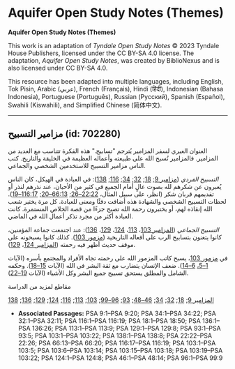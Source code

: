 # Aquifer Open Study Notes (Themes)

**Aquifer Open Study Notes (Themes)**

This work is an adaptation of *Tyndale Open Study Notes* © 2023 Tyndale House Publishers, licensed under the CC BY\-SA 4\.0 license. The adaptation, *Aquifer Open Study Notes*, was created by BiblioNexus and is also licensed under CC BY\-SA 4\.0\.

This resource has been adapted into multiple languages, including English, Tok Pisin, Arabic (عربي), French (Français), Hindi (हिंदी), Indonesian (Bahasa Indonesia), Portuguese (Português), Russian (Русский), Spanish (Español), Swahili (Kiswahili), and Simplified Chinese (简体中文).



--------------------------------

## مزامير التسبيح (id: 702280)

العنوان العبري لسفر المزامير يُترجم "تسابيح." هذه الفكرة تتناسب مع العديد من المزامير. فالمزامير تُسبح الله على طبيعته وأعماله العظيمة في الخليقة والتاريخ. كتب الناس مزامير التسبيح للاستخدمين الشخصي والجماعي.

*التسبيح الفردي* ([مزامير 9](https://ref.ly/Ps9:1-Ps9:20); [18](https://ref.ly/Ps18:1-Ps18:50); [32](https://ref.ly/Ps32:1-Ps32:11); [34](https://ref.ly/Ps34:1-Ps34:22); [116](https://ref.ly/Ps116:1-Ps116:19); [138](https://ref.ly/Ps138:1-Ps138:8)): في العبادة في الهيكل، كان الناس يُعبرون عن شكرهم لله بصوت عالٍ أمام الجميع في كثير من الأحيان، عند نذرهم لنذر أو تقديمهم قربان شكر (انظر، على سبيل المثال، [22:22–26](https://ref.ly/Ps22:22-Ps22:26); [66:13–20](https://ref.ly/Ps66:13-Ps66:20); [116:17–19](https://ref.ly/Ps116:17-Ps116:19)). لحظات التسبيح الشخصي والشهادة هذه أضافت دفئًا ومعنى للعبادة. كل مرة يختبر شعب الله إنقاذه لهم، أو يختبرون رحمة الله تصبح جزءًا من قصة الخلاص المستمرة. كانت العبادة أكثر من مجرد تذكر أعمال الله في الماضي.

*التسبيح الجماعي* ([المزامير 103](https://ref.ly/Ps103:1-Ps103:22)، [113](https://ref.ly/Ps113:1-Ps113:9)، [124](https://ref.ly/Ps124:1-Ps124:8)، [129](https://ref.ly/Ps129:1-Ps129:8)، [136](https://ref.ly/Ps136:1-Ps136:26)): عند اجتمعت جماعة المؤمنين، كانوا يتغنون بتسابيح الرب على أفعاله التاريخية ([مزمور 103](https://ref.ly/Ps103:1-Ps103:22)). كذلك كانوا يسبحونه على موقف حديث أظهر فيه رحمته ([المزامير 124](https://ref.ly/Ps124:1-Ps124:8)، [129](https://ref.ly/Ps129:1-Ps129:8)).

في [مزمور 103](https://ref.ly/Ps103:1-Ps103:22)، يسبح كاتب المزمور الله على رحمته تجاه الأفراد والمجتمع بأسره (الآيات [1–5،](https://ref.ly/Ps103:1-Ps103:5) [6–14](https://ref.ly/Ps103:6-Ps103:14)). ضعف الإنسان يتضارب مع ثقة البشر في الله (الآيات [15–18](https://ref.ly/Ps103:15-Ps103:18)). وحكمه الشامل والمطلق يستحق تسبيح جميع البشر وكل الأشياء (الآيات [19–22](https://ref.ly/Ps103:19-Ps103:22)).

مقاطع لمزيد من الدراسة

[المزامير 9](https://ref.ly/Ps9:1-Ps9:20); [18](https://ref.ly/Ps18:1-Ps18:50); [32](https://ref.ly/Ps32:1-Ps32:11); [34](https://ref.ly/Ps34:1-Ps34:22); [46–48](https://ref.ly/Ps46:1-Ps48:14); [93](https://ref.ly/Ps93:1-Ps93:5); [96–99](https://ref.ly/Ps96:1-Ps99:9); [103](https://ref.ly/Ps103:1-Ps103:22); [113](https://ref.ly/Ps113:1-Ps113:9); [116](https://ref.ly/Ps116:1-Ps116:19); [124](https://ref.ly/Ps124:1-Ps124:8); [129](https://ref.ly/Ps129:1-Ps129:8); [136](https://ref.ly/Ps136:1-Ps136:26); [138](https://ref.ly/Ps138:1-Ps138:8)

* **Associated Passages:** PSA 9:1–PSA 9:20; PSA 34:1–PSA 34:22; PSA 32:1–PSA 32:11; PSA 116:1–PSA 116:19; PSA 18:1–PSA 18:50; PSA 136:1–PSA 136:26; PSA 113:1–PSA 113:9; PSA 129:1–PSA 129:8; PSA 93:1–PSA 93:5; PSA 103:1–PSA 103:22; PSA 138:1–PSA 138:8; PSA 22:22–PSA 22:26; PSA 66:13–PSA 66:20; PSA 116:17–PSA 116:19; PSA 103:1–PSA 103:5; PSA 103:6–PSA 103:14; PSA 103:15–PSA 103:18; PSA 103:19–PSA 103:22; PSA 124:1–PSA 124:8; PSA 46:1–PSA 48:14; PSA 96:1–PSA 99:9

